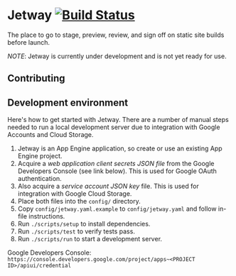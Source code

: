 # Jetway [![Build Status](https://travis-ci.org/grow/jetway.png?branch=master)](https://travis-ci.org/grow/jetway)

The place to go to stage, preview, review, and sign off on static site builds before launch.

*NOTE*: Jetway is currently under development and is not yet ready for use.

## Contributing

## Development environment

Here's how to get started with Jetway. There are a number of manual steps needed to run a local development server due to integration with Google Accounts and Cloud Storage.

1. Jetway is an App Engine application, so create or use an existing App Engine project.
1. Acquire a *web application client secrets JSON file* from the Google Developers Console (see link below). This is used for Google OAuth authentication.
1. Also acquire a *service account JSON key* file. This is used for integration with Google Cloud Storage.
1. Place both files into the `config/` directory.
1. Copy `config/jetway.yaml.example` to `config/jetway.yaml` and follow in-file instructions.
1. Run `./scripts/setup` to install dependencies.
1. Run `./scripts/test` to verify tests pass.
1. Run `./scripts/run` to start a development server.

Google Developers Console: `https://console.developers.google.com/project/apps~<PROJECT ID>/apiui/credential`

